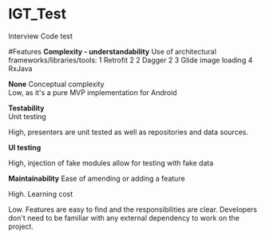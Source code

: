 # IGT_Test
Interview Code test

#Features
<b>Complexity - understandability</b>
Use of architectural frameworks/libraries/tools:
1 Retrofit 2
2 Dagger 2
3 Glide image loading 
4 RxJava

<b>None</b>
Conceptual complexity </br>
Low, as it's a pure MVP implementation for Android</br>

<b>Testability</b></br>
Unit testing

High, presenters are unit tested as well as repositories and data sources.

<b>UI testing</b></br>

High, injection of fake modules allow for testing with fake data


<b>Maintainability</b>
Ease of amending or adding a feature

High.
Learning cost

Low. Features are easy to find and the responsibilities are clear. Developers don't need to be familiar with any external dependency to work on the project.
